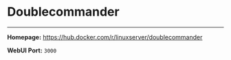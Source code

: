 # Doublecommander

---

**Homepage:** https://hub.docker.com/r/linuxserver/doublecommander

**WebUI Port:** `3000`